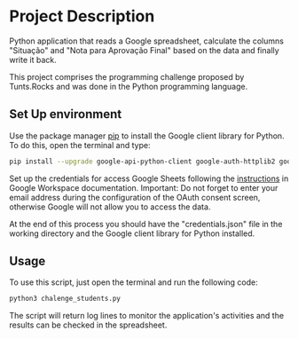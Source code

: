 # Project Description

Python application that reads a Google spreadsheet, calculate the columns "Situação" and "Nota para Aprovação Final" based on the data and finally write it back.

This project comprises the programming challenge proposed by Tunts.Rocks and was done in the Python programming language.

## Set Up environment
Use the package manager [pip](https://pip.pypa.io/en/stable/) to install the Google client library for Python. To do this, open the terminal and type:

```bash
pip install --upgrade google-api-python-client google-auth-httplib2 google-auth-oauthlib
```

Set up the credentials for access Google Sheets following the [instructions](https://developers.google.com/sheets/api/quickstart/python#set_up_your_environment) in Google Workspace documentation. Important: Do not forget to enter your email address during the configuration of the OAuth consent screen, otherwise Google will not allow you to access the data.

At the end of this process you should have the "credentials.json" file in the working directory and the Google client library for Python installed.

## Usage
To use this script, just open the terminal and run the following code:

```bash
python3 chalenge_students.py
```
The script will return log lines to monitor the application's activities and the results can be checked in the spreadsheet.